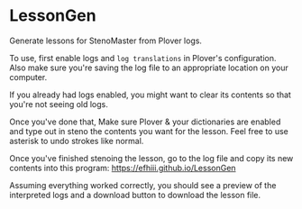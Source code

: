 # LessonGen
Generate lessons for StenoMaster from Plover logs.

To use, first enable logs and `log translations` in Plover's configuration. Also make sure you're saving the log file to an appropriate location on your computer.

If you already had logs enabled, you might want to clear its contents so that you're not seeing old logs.

Once you've done that, Make sure Plover & your dictionaries are enabled and type out in steno the contents you want for the lesson. Feel free to use asterisk to undo strokes like normal.

Once you've finished stenoing the lesson, go to the log file and copy its new contents into this program:
<https://efhiii.github.io/LessonGen>

Assuming everything worked correctly, you should see a preview of the interpreted logs and a download button to download the lesson file.
